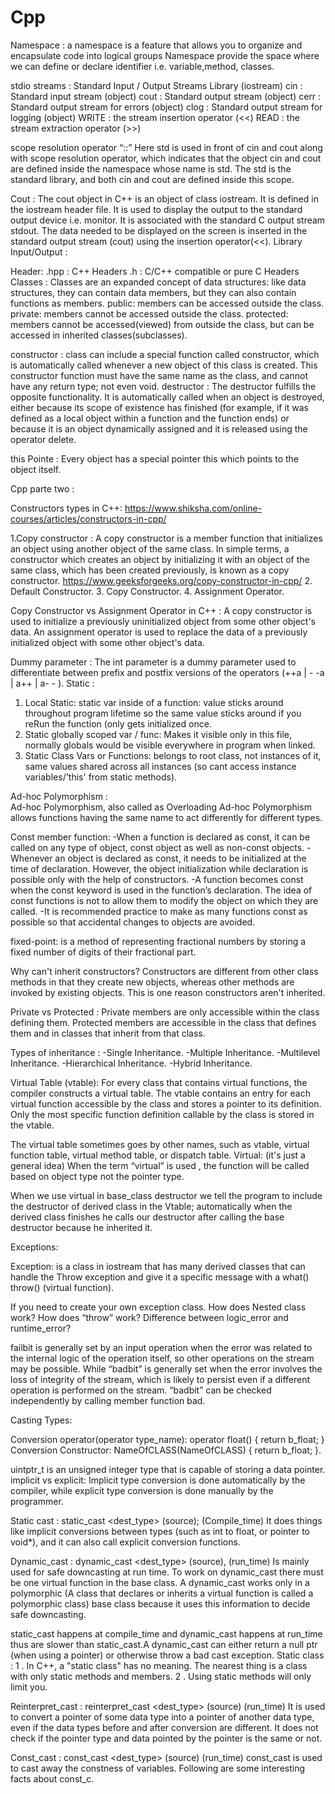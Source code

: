 # Cpp

Namespace :
a namespace is a feature that allows you to organize and encapsulate code into logical groups
Namespace provide the space where we can define or declare identifier i.e. variable,method, classes.

stdio streams : Standard Input / Output Streams Library (iostream)
cin : Standard input stream (object)
cout : Standard output stream (object)
cerr : Standard output stream for errors (object)
clog : Standard output stream for logging (object)
WRITE : the stream insertion operator (<<)
 READ : the stream extraction operator (>>)

scope resolution operator “::” 
Here std is used in front of cin and cout along with scope resolution operator, which indicates that the object cin and cout are defined inside the namespace whose name is std. The std is the standard library, and both cin and cout are defined inside this scope.

Cout : The cout object in C++ is an object of class iostream. It is defined in the iostream header file. It is used to display the output to the standard output device i.e. monitor. It is associated with the standard C output stream stdout. The data needed to be displayed on the screen is inserted in the standard output stream (cout) using the insertion operator(<<).
Library Input/Output :

Header:
	.hpp : C++ Headers
.h : C/C++ compatible or pure C Headers
Classes :
Classes are an expanded concept of data structures: like data structures, they can contain data members, but they can also contain functions as members.
public: members can be accessed outside the class.
private: members cannot be accessed outside the class.
protected: members cannot be accessed(viewed) from outside the class, but can be accessed in inherited classes(subclasses).

constructor :
class can include a special function called constructor, which is automatically called whenever a new object of this class is created. This constructor function must have the same name as the class, and cannot have any return type; not even void.
destructor :
The destructor fulfills the opposite functionality. It is automatically called when an object is destroyed, either because its scope of existence has finished (for example, if it was defined as a local object within a function and the function ends) or because it is an object dynamically assigned and it is released using the operator delete.

this Pointe :
Every object has a special pointer this which points to the object itself.

Cpp parte two :

Constructors types in C++:
https://www.shiksha.com/online-courses/articles/constructors-in-cpp/

1.Copy constructor :
A copy constructor is a member function that initializes an object using another object of the same class. In simple terms, a constructor which creates an object by initializing it with an object of the same class, which has been created previously, is known as a copy constructor.
https://www.geeksforgeeks.org/copy-constructor-in-cpp/
2. Default Constructor.
3. Copy Constructor.
4. Assignment Operator.

Copy Constructor vs Assignment Operator in C++ :
A copy constructor is used to initialize a previously uninitialized object from some other object's data.
An assignment operator is used to replace the data of a previously initialized object with some other object's data.

Dummy parameter :
The int parameter is a dummy parameter used to differentiate between prefix and postfix versions of the operators (++a | - -a | a++ | a- - ).
Static : 
1. Local Static: static var inside of a function: value sticks around throughout program lifetime so the same value sticks around if you reRun the function (only gets initialized once.
2. Static globally scoped var / func: Makes it visible only in this file, normally globals would be visible everywhere in program when linked.
3. Static Class Vars or Functions: belongs to root class, not instances of it, same values shared across all instances (so cant access instance variables/'this' from static methods).

Ad-hoc Polymorphism :	
Ad-hoc Polymorphism, also called as Overloading Ad-hoc Polymorphism allows functions having the same name to act differently for different types.

Const member function:
-When a function is declared as const, it can be called on any type of object, const object as well as non-const objects.
-Whenever an object is declared as const, it needs to be initialized at the time of declaration. However, the object initialization while declaration is possible only with the help of constructors.
-A function becomes const when the const keyword is used in the function’s declaration. The idea of const functions is not to allow them to modify the object on which they are called.
-It is recommended practice to make as many functions const as possible so that accidental changes to objects are avoided.

 fixed-point: 
is a method of representing fractional numbers by storing a fixed number of digits of their fractional part.

Why can't inherit constructors?
Constructors are different from other class methods in that they create new objects, whereas other methods are invoked by existing objects. This is one reason constructors aren't inherited.

Private vs Protected :
Private members are only accessible within the class defining them.
Protected members are accessible in the class that defines them and in classes that inherit from that class.

Types of inheritance :
-Single Inheritance.
-Multiple Inheritance.
-Multilevel Inheritance.
-Hierarchical Inheritance.
-Hybrid Inheritance.




Virtual Table (vtable):
For every class that contains virtual functions, the compiler constructs a virtual table. The vtable contains an entry for each virtual function accessible by the class and stores a pointer to its definition. Only the most specific function definition callable by the class is stored in the vtable.

The virtual table sometimes goes by other names, such as vtable, virtual function table, virtual method table, or dispatch table.
Virtual: (it's just a general idea)
When the term “virtual” is used , the function will be called based on object type not the pointer type.



When we use virtual in base_class destructor we tell the program to include the destructor of derived class in the Vtable; automatically when the derived class finishes he calls our destructor after calling the base destructor because he inherited it.

Exceptions:

Exception: is a class in iostream that has many derived classes that can handle the Throw exception and give it a specific message with a  what() throw() (virtual function).




If you need to create your own exception class.
How does Nested class work?
How does “throw” work?
Difference between logic_error and runtime_error?




failbit is generally set by an input operation when the error was related to the internal logic of the operation itself, so other operations on the stream may be possible.
While “badbit” is generally set when the error involves the loss of integrity of the stream, which is likely to persist even if a different operation is performed on the stream.  “badbit” can be checked independently by calling member function bad.


Casting Types:

Conversion operator(operator type_name): operator float() { return b_float; }
Conversion Constructor: NameOfCLASS(NameOfCLASS) { return b_float; }.


uintptr_t is an unsigned integer type that is capable of storing a data pointer.
implicit vs explicit:
Implicit type conversion is done automatically by the compiler, while explicit type conversion is done manually by the programmer.




Static cast : static_cast <dest_type> (source); (Compile_time)
It does things like implicit conversions between types
(such as int to float, or pointer to void*), and it can also call explicit conversion functions.


Dynamic_cast : dynamic_cast <dest_type> (source), (run_time)
	Is mainly used for safe downcasting at run time. To work on dynamic_cast there must be one virtual function in the base class. A dynamic_cast works only in a polymorphic (A class that declares or inherits a virtual function is called a polymorphic class) base class because it uses this information to decide safe downcasting.


static_cast happens at compile_time and dynamic_cast happens at run_time thus are slower than static_cast.A dynamic_cast can either return a null ptr (when using a pointer) or otherwise throw a bad cast exception.
Static class :
	1 . In C++, a "static class" has no meaning. The nearest thing is a class with only static methods and members.
2 . Using static methods will only limit you.





Reinterpret_cast : reinterpret_cast <dest_type> (source) (run_time)
It is used to convert a pointer of some data type into a pointer of another data type, even if the data types before and after conversion are different.
It does not check if the pointer type and data pointed by the pointer is the same or not.


 Const_cast : const_cast <dest_type> (source) (run_time)
const_cast is used to cast away the constness of variables. Following are some interesting facts about const_c.


